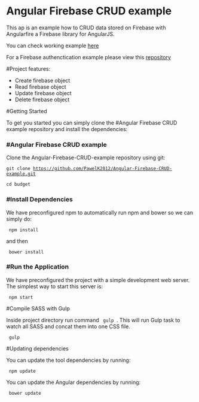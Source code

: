 # Angular Firebase CRUD example
This ap is an example how to CRUD data stored on Firebase with Angularfire a Firebase library for AngularJS.

You can check working example <a href="#">here</a>

For a Firebase authenctication example please view this <a href="https://github.com/PawelK2012/Angular-Firebase-Authentication"> repository</a>

#Project features: 

- Create firebase object
- Read firebase object
- Update firebase object
- Delete firebase object

#Getting Started

To get you started you can simply clone the #Angular Firebase CRUD example repository and install the dependencies:

<h3>#Angular Firebase CRUD example</h3>

Clone the Angular-Firebase-CRUD-example repository using git:

 <code>git clone https://github.com/PawelK2012/Angular-Firebase-CRUD-example.git  </code>

 <code>cd budget  </code>

<h3>#Install Dependencies</h3>
We have preconfigured npm to automatically run npm and bower so we can simply do:

 <code> npm install </code>

and then 

<code> bower install </code>

<h3>#Run the Application</h3>

We have preconfigured the project with a simple development web server. The simplest way to start this server is:

 <code> npm start  </code>

#Compile SASS with Gulp

Inside project directory run command <code> gulp </code>. This will run Gulp task to watch all SASS and concat them into one CSS file.

 <code> gulp </code>

#Updating dependencies

You can update the tool dependencies by running:

 <code> npm update  </code>

You can update the Angular dependencies by running:

 <code> bower update  </code>

